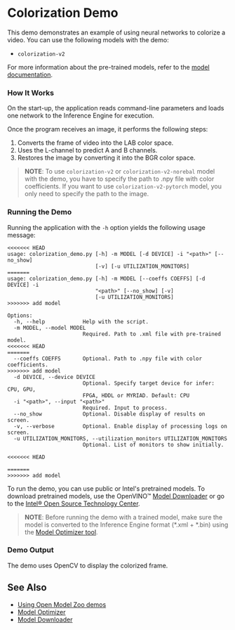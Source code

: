 # Colorization Demo

This demo demonstrates an example of using neural networks to colorize a video.
You can use the following models with the demo:

* `colorization-v2`

For more information about the pre-trained models, refer to the [model documentation](../../../models/public/index.md).

### How It Works

On the start-up, the application reads command-line parameters and loads one network to the Inference Engine for execution.

Once the program receives an image, it performs the following steps:

1. Converts the frame of video into the LAB color space.
2. Uses the L-channel to predict A and B channels.
3. Restores the image by converting it into the BGR color space.

> **NOTE**: To use `colorization-v2` or `colorization-v2-norebal` model with the demo, you have to specify the path to .npy file with color coefficients. If you want to use `colorization-v2-pytorch` model, you only need to specify the path to the image.

### Running the Demo

Running the application with the `-h` option yields the following usage message:

```
<<<<<<< HEAD
usage: colorization_demo.py [-h] -m MODEL [-d DEVICE] -i "<path>" [--no_show]
                            [-v] [-u UTILIZATION_MONITORS]
=======
usage: colorization_demo.py [-h] -m MODEL [--coeffs COEFFS] [-d DEVICE] -i
                            "<path>" [--no_show] [-v]
                            [-u UTILIZATION_MONITORS]
>>>>>>> add model

Options:
  -h, --help            Help with the script.
  -m MODEL, --model MODEL
                        Required. Path to .xml file with pre-trained model.
<<<<<<< HEAD
=======
  --coeffs COEFFS       Optional. Path to .npy file with color coefficients.
>>>>>>> add model
  -d DEVICE, --device DEVICE
                        Optional. Specify target device for infer: CPU, GPU,
                        FPGA, HDDL or MYRIAD. Default: CPU
  -i "<path>", --input "<path>"
                        Required. Input to process.
  --no_show             Optional. Disable display of results on screen.
  -v, --verbose         Optional. Enable display of processing logs on screen.
  -u UTILIZATION_MONITORS, --utilization_monitors UTILIZATION_MONITORS
                        Optional. List of monitors to show initially.

<<<<<<< HEAD

=======
>>>>>>> add model
```

To run the demo, you can use public or Intel's pretrained models. To download pretrained models, use the OpenVINO&trade; [Model Downloader](../../../tools/downloader/README.md) or go to the [Intel&reg; Open Source Technology Center](https://download.01.org/opencv/).

> **NOTE**: Before running the demo with a trained model, make sure the model is converted to the Inference Engine format (\*.xml + \*.bin) using the [Model Optimizer tool](https://docs.openvinotoolkit.org/latest/_docs_MO_DG_Deep_Learning_Model_Optimizer_DevGuide.html).

### Demo Output

The demo uses OpenCV to display the colorized frame.

## See Also

* [Using Open Model Zoo demos](../../README.md)
* [Model Optimizer](https://docs.openvinotoolkit.org/latest/_docs_MO_DG_Deep_Learning_Model_Optimizer_DevGuide.html)
* [Model Downloader](../../../tools/downloader/README.md)
